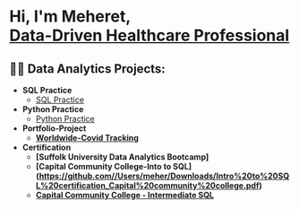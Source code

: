 <h1>Hi, I'm Meheret, <br/><a href="https://github.com/Meret433">Data-Driven Healthcare Professional</a> <a href="https://www.linkedin.com/in/meheret-abebe//"></a> </a></h1>

<h2>👨‍💻 Data Analytics Projects:</h2>

- <b>SQL Practice </b>
  - [SQL Practice](https://github.com/Meret433/SQL-Practice)
- <b>Python Practice</b>
  - [Python Practice](https://github.com/Meret433/Python-Practice)<b>
- <b>Portfolio-Project</b>
  - [Worldwide-Covid Tracking](https://github.com/Meret433/Worldwide-Covid-Tracking-)
- <b>Certification</b>
  - [Suffolk University Data Analytics Bootcamp]
  - [Capital Community College-Into to SQL] (https://github.com//Users/meher/Downloads/Intro%20to%20SQL%20certification_Capital%20community%20college.pdf)
  - [Capital Community College - Intermediate SQL](docs/Intermidiate%20SQL%20certification_capital%20community%20college.pdf)



<!--
<h2> 🤳 Connect with me:</h2>

[<img align="left" alt="MeheretAbebe | LinkedIn" width="22px" src="https://cdn.jsdelivr.net/npm/simple-icons@v3/icons/linkedin.svg" />][linkedin]

[linkedin]: https://linkedin.com/in/meheretabebe


Here are some ideas to get you started:

- 🔭 I’m currently working on ...
- 🌱 I’m currently learning ...
- 👯 I’m looking to collaborate on ...
- 🤔 I’m looking for help with ...
- 💬 Ask me about ...
- 📫 How to reach me: ...
- 😄 Pronouns: ...
- ⚡ Fun fact: ...
-->
